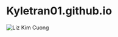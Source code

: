 # Kyletran01.github.io
![Liz Kim Cuong](https://www.google.com/url?sa=i&url=https%3A%2F%2Fwww.24h.com.vn%2Flam-dep%2Fdan-ban-gai-cu-cua-trinh-thang-binh-voc-dang-nuot-na-goi-cam-kho-phan-bi-c145a1463981.html&psig=AOvVaw2hmKWI5xdqCr8d8U6yUW4I&ust=1690983470622000&source=images&cd=vfe&opi=89978449&ved=0CBEQjRxqFwoTCOjAxbrKu4ADFQAAAAAdAAAAABAR)
